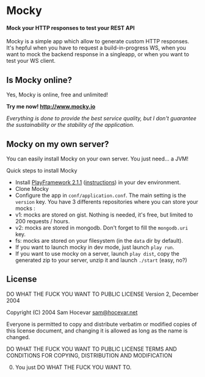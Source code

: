 # Mocky
#### Mock your HTTP responses to test your REST API

Mocky is a simple app which allow to generate custom HTTP responses. <br />
It's hepful when you have to request a build-in-progress WS, when you want to mock the backend response in a singleapp, 
or when you want to test your WS client.

## Is Mocky online?

Yes, Mocky is online, free and unlimited!

**Try me now! http://www.mocky.io**

*Everything is done to provide the best service quality, but I don't guarantee the sustainability or the stability of the application.*

## Mocky on my own server?

You can easily install Mocky on your own server.
You just need... a JVM!

Quick steps to install Mocky
* Install [PlayFramework 2.1.1](http://downloads.typesafe.com/play/2.1.1/play-2.1.1.zip) ([instructions](http://www.playframework.com/documentation/2.1.1/Installing)) in your dev environment.
* Clone Mocky
* Configure the app in `conf/application.conf`. The main setting is the `version` key. You have 3 differents repositories where you can store your mocks :
 * v1: mocks are stored on gist. Nothing is needed, it's free, but limited to 200 requests / hours.
 * v2: mocks are stored in mongodb. Don't forget to fill the `mongodb.uri` key.
 * fs: mocks are stored on your filesystem (in the `data` dir by default).
* If you want to launch mocky in dev mode, just launch `play run`.
* If you want to use mocky on a server, launch `play dist`, copy the generated zip to your server, unzip it and launch `./start` (easy, no?)

## License

DO WHAT THE FUCK YOU WANT TO PUBLIC LICENSE 
Version 2, December 2004 

Copyright (C) 2004 Sam Hocevar <sam@hocevar.net> 

Everyone is permitted to copy and distribute verbatim or modified 
copies of this license document, and changing it is allowed as long 
as the name is changed. 

DO WHAT THE FUCK YOU WANT TO PUBLIC LICENSE 
TERMS AND CONDITIONS FOR COPYING, DISTRIBUTION AND MODIFICATION 

0. You just DO WHAT THE FUCK YOU WANT TO.
